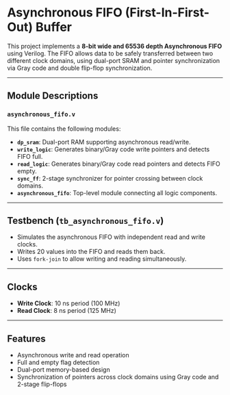 # Asynchronous FIFO (First-In-First-Out) Buffer


This project implements a **8-bit wide and 65536 depth Asynchronous FIFO** using Verilog. The FIFO allows data to be safely transferred between two different clock domains, using dual-port SRAM and pointer synchronization via Gray code and double flip-flop synchronization.

---

## Module Descriptions

### `asynchronous_fifo.v`

This file contains the following modules:

- **`dp_sram`**: Dual-port RAM supporting asynchronous read/write.
- **`write_logic`**: Generates binary/Gray code write pointers and detects FIFO full.
- **`read_logic`**: Generates binary/Gray code read pointers and detects FIFO empty.
- **`sync_ff`**: 2-stage synchronizer for pointer crossing between clock domains.
- **`asynchronous_fifo`**: Top-level module connecting all logic components.

---

## Testbench (`tb_asynchronous_fifo.v`)

- Simulates the asynchronous FIFO with independent read and write clocks.
- Writes 20 values into the FIFO and reads them back.
- Uses `fork-join` to allow writing and reading simultaneously.

---

## Clocks

- **Write Clock**: 10 ns period (100 MHz)
- **Read Clock**: 8 ns period (125 MHz)

---

##  Features

- Asynchronous write and read operation
- Full and empty flag detection
- Dual-port memory-based design
- Synchronization of pointers across clock domains using Gray code and 2-stage flip-flops